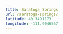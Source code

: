 ```yaml
---
title: Saratoga Springs
url: /saratoga-springs/
latitude: 40.3491173
longitude: -111.9046567
---
```

